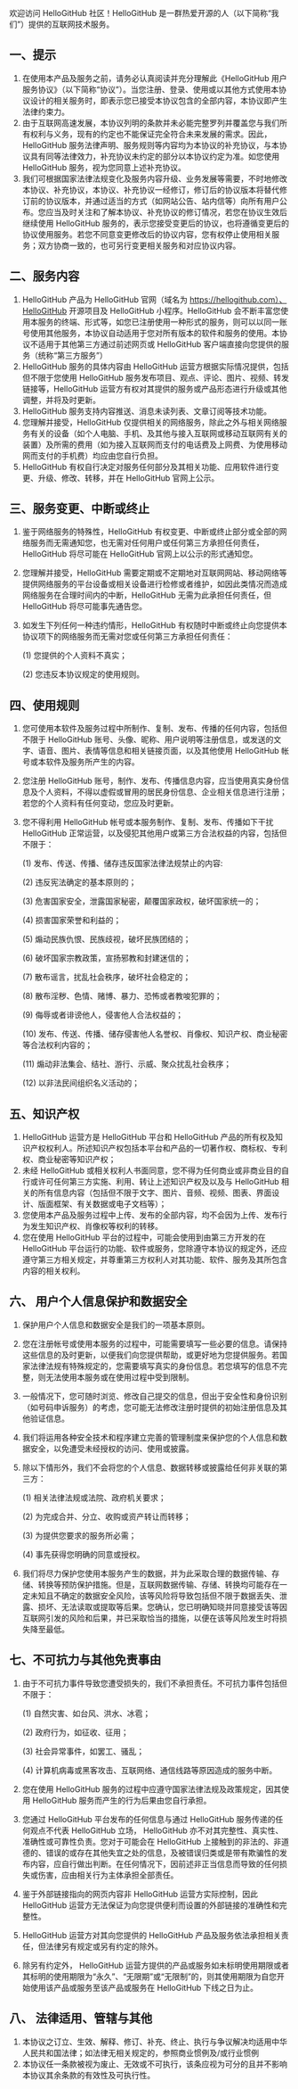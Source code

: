 欢迎访问 HelloGitHub 社区！HelloGitHub 是一群热爱开源的人（以下简称“我们”）提供的互联网技术服务。

## 一、提示

1. 在使用本产品及服务之前，请务必认真阅读并充分理解此《HelloGitHub 用户服务协议》（以下简称“协议”）。当您注册、登录、使用或以其他方式使用本协议设计的相关服务时，即表示您已接受本协议包含的全部内容，本协议即产生法律约束力。
2. 由于互联网高速发展，本协议列明的条款并未必能完整罗列并覆盖您与我们所有权利与义务，现有的约定也不能保证完全符合未来发展的需求。因此，HelloGitHub 服务法律声明、服务规则等内容均为本协议的补充协议，与本协议具有同等法律效力，补充协议未约定的部分以本协议约定为准。如您使用 HelloGitHub 服务，视为您同意上述补充协议。
3. 我们可根据国家法律法规变化及服务内容升级、业务发展等需要，不时地修改本协议、补充协议，本协议、补充协议一经修订，修订后的协议版本将替代修订前的协议版本，并通过适当的方式（如网站公告、站内信等）向所有用户公布。您应当及时关注和了解本协议、补充协议的修订情况，若您在协议生效后继续使用 HelloGitHub 服务的，表示您接受变更后的协议，也将遵循变更后的协议使用服务。若您不同意变更修改后的协议内容，您有权停止使用相关服务；双方协商一致的，也可另行变更相关服务和对应协议内容。

## 二、服务内容

1. HelloGitHub 产品为 HelloGitHub 官网（域名为 https://hellogithub.com）、HelloGitHub 开源项目及 HelloGitHub 小程序。HelloGitHub 会不断丰富您使用本服务的终端、形式等，如您已注册使用一种形式的服务，则可以以同一账号使用其他服务，本协议自动适用于您对所有版本的软件和服务的使用。本协议不适用于其他第三方通过前述网页或 HelloGitHub 客户端直接向您提供的服务（统称“第三方服务”）
2. HelloGitHub 服务的具体内容由 HelloGitHub 运营方根据实际情况提供，包括但不限于您使用 HelloGitHub 服务发布项目、观点、评论、图片、视频、转发链接等，HelloGitHub 运营方有权对其提供的服务或产品形态进行升级或其他调整，并将及时更新。
3. HelloGitHub 服务支持内容推送、消息未读列表、文章订阅等技术功能。
4. 您理解并接受，HelloGitHub 仅提供相关的网络服务，除此之外与相关网络服务有关的设备（如个人电脑、手机、及其他与接入互联网或移动互联网有关的装置）及所需的费用（如为接入互联网而支付的电话费及上网费、为使用移动网而支付的手机费）均应由您自行负担。
5. HelloGitHub 有权自行决定对服务任何部分及其相关功能、应用软件进行变更、升级、修改、转移，并在 HelloGitHub 官网上公示。

## 三、服务变更、中断或终止

1. 鉴于网络服务的特殊性，HelloGitHub 有权变更、中断或终止部分或全部的网络服务而无需通知您，也无需对任何用户或任何第三方承担任何责任，HelloGitHub 将尽可能在 HelloGitHub 官网上以公示的形式通知您。
2. 您理解并接受，HelloGitHub 需要定期或不定期地对互联网网站、移动网络等提供网络服务的平台设备或相关设备进行检修或者维护，如因此类情况而造成网络服务在合理时间内的中断，HelloGitHub 无需为此承担任何责任，但 HelloGitHub 将尽可能事先通告您。
3. 如发生下列任何一种违约情形，HelloGitHub 有权随时中断或终止向您提供本协议项下的网络服务而无需对您或任何第三方承担任何责任：

   (1) 您提供的个人资料不真实；

   (2) 您违反本协议规定的使用规则。

## 四、使用规则

1. 您可使用本软件及服务过程中所制作、复制、发布、传播的任何内容，包括但不限于 HelloGitHub 账号、头像、昵称、用户说明等注册信息，或发送的文字、语音、图片、表情等信息和相关链接页面，以及其他使用 HelloGitHub 帐号或本软件及服务所产生的内容。
2. 您注册 HelloGitHub 账号，制作、发布、传播信息内容，应当使用真实身份信息及个人资料，不得以虚假或冒用的居民身份信息、企业相关信息进行注册；若您的个人资料有任何变动，您应及时更新。
3. 您不得利用 HelloGitHub 帐号或本服务制作、复制、发布、传播如下干扰 HelloGitHub 正常运营，以及侵犯其他用户或第三方合法权益的内容，包括但不限于：

   (1) 发布、传送、传播、储存违反国家法律法规禁止的内容:

   (2) 违反宪法确定的基本原则的；

   (3) 危害国家安全，泄露国家秘密，颠覆国家政权，破坏国家统一的；

   (4) 损害国家荣誉和利益的；

   (5) 煽动民族仇恨、民族歧视，破坏民族团结的；

   (6) 破坏国家宗教政策，宣扬邪教和封建迷信的；

   (7) 散布谣言，扰乱社会秩序，破坏社会稳定的；

   (8) 散布淫秽、色情、赌博、暴力、恐怖或者教唆犯罪的；

   (9) 侮辱或者诽谤他人，侵害他人合法权益的；

   (10) 发布、传送、传播、储存侵害他人名誉权、肖像权、知识产权、商业秘密等合法权利内容的；

   (11) 煽动非法集会、结社、游行、示威、聚众扰乱社会秩序；

   (12) 以非法民间组织名义活动的；

## 五、知识产权

1. HelloGitHub 运营方是 HelloGitHub 平台和 HelloGitHub 产品的所有权及知识产权权利人。所述知识产权包括本平台和产品的一切著作权、商标权、专利权、商业秘密等知识产权；
2. 未经 HelloGitHub 或相关权利人书面同意，您不得为任何商业或非商业目的自行或许可任何第三方实施、利用、转让上述知识产权及以及与 HelloGitHub 相关的所有信息内容（包括但不限于文字、图片、音频、视频、图表、界面设计、版面框架、有关数据或电子文档等）；
3. 您使用本产品及服务过程中上传、发布的全部内容，均不会因为上传、发布行为发生知识产权、肖像权等权利的转移。
4. 您在使用 HelloGitHub 平台的过程中，可能会使用到由第三方开发的在 HelloGitHub 平台运行的功能、软件或服务，您除遵守本协议的规定外，还应遵守第三方相关规定，并尊重第三方权利人对其功能、软件、服务及其所包含内容的相关权利。

## 六、 用户个人信息保护和数据安全

1. 保护用户个人信息和数据安全是我们的一项基本原则。
2. 您在注册帐号或使用本服务的过程中，可能需要填写一些必要的信息。请保持这些信息的及时更新，以便我们向您提供帮助，或更好地为您提供服务。若国家法律法规有特殊规定的，您需要填写真实的身份信息。若您填写的信息不完整，则无法使用本服务或在使用过程中受到限制。
3. 一般情况下，您可随时浏览、修改自己提交的信息，但出于安全性和身份识别（如号码申诉服务）的考虑，您可能无法修改注册时提供的初始注册信息及其他验证信息。
4. 我们将运用各种安全技术和程序建立完善的管理制度来保护您的个人信息和数据安全，以免遭受未经授权的访问、使用或披露。
5. 除以下情形外，我们不会将您的个人信息、数据转移或披露给任何非关联的第三方：

   (1) 相关法律法规或法院、政府机关要求；

   (2) 为完成合并、分立、收购或资产转让而转移；

   (3) 为提供您要求的服务所必需；

   (4) 事先获得您明确的同意或授权。

6. 我们将尽力保护您使用本服务产生的数据，并为此采取合理的数据传输、存储、转换等预防保护措施。但是，互联网数据传输、存储、转换均可能存在一定未知且不确定的数据安全风险，该等风险将导致包括但不限于数据丢失、泄露、损坏、无法读取或提取等后果。您确认，您已明确知晓并同意接受该等因互联网引发的风险和后果，并已采取恰当的措施，以便在该等风险发生时将损失降至最低。

## 七、不可抗力与其他免责事由

1. 由于不可抗力事件导致您遭受损失的，我们不承担责任。不可抗力事件包括但不限于：

   (1) 自然灾害、如台风、洪水、冰雹；

   (2) 政府行为，如征收、征用；

   (3) 社会异常事件，如罢工、骚乱；

   (4) 计算机病毒或黑客攻击、互联网络、通信线路等原因造成的服务中断。

2. 您在使用 HelloGitHub 服务的过程中应遵守国家法律法规及政策规定，因其使用 HelloGitHub 服务而产生的行为后果由您自行承担。
3. 您通过 HelloGitHub 平台发布的任何信息与通过 HelloGitHub 服务传递的任何观点不代表 HelloGitHub 立场， HelloGitHub 亦不对其完整性、真实性、准确性或可靠性负责。您对于可能会在 HelloGitHub 上接触到的非法的、非道德的、错误的或存在其他失宜之处的信息，及被错误归类或是带有欺骗性的发布内容，应自行做出判断。在任何情况下，因前述非正当信息而导致的任何损失或伤害，应由相关行为主体承担全部责任。
4. 鉴于外部链接指向的网页内容非 HelloGitHub 运营方实际控制，因此 HelloGitHub 运营方无法保证为向您提供便利而设置的外部链接的准确性和完整性。
5. HelloGitHub 运营方对其向您提供的 HelloGitHub 产品及服务依法承担相关责任，但法律另有规定或另有约定的除外。
6. 除另有约定外， HelloGitHub 运营方提供的产品或服务如未标明使用期限或者其标明的使用期限为“永久”、“无限期”或“无限制”的，则其使用期限为自您开始使用该产品或服务至该产品或服务在 HelloGitHub 下线之日为止。

## 八、 法律适用、管辖与其他

1. 本协议之订立、生效、解释、修订、补充、终止、执行与争议解决均适用中华人民共和国法律；如法律无相关规定的，参照商业惯例及/或行业惯例
2. 本协议任一条款被视为废止、无效或不可执行，该条应视为可分的且并不影响本协议其余条款的有效性及可执行性。
